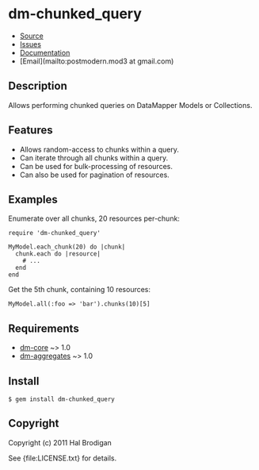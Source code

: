 # dm-chunked_query

* [Source](http://github.com/postmodern/dm-chunked_query)
* [Issues](http://github.com/postmodern/dm-chunked_query/issues)
* [Documentation](http://rubydoc.info/gems/dm-chunked_query/frames)
* [Email](mailto:postmodern.mod3 at gmail.com)

## Description

Allows performing chunked queries on DataMapper Models or Collections.

## Features

* Allows random-access to chunks within a query.
* Can iterate through all chunks within a query.
* Can be used for bulk-processing of resources.
* Can also be used for pagination of resources.

## Examples

Enumerate over all chunks, 20 resources per-chunk:

    require 'dm-chunked_query'

    MyModel.each_chunk(20) do |chunk|
      chunk.each do |resource|
        # ...
      end
    end

Get the 5th chunk, containing 10 resources:

    MyModel.all(:foo => 'bar').chunks(10)[5]

## Requirements

* [dm-core](http://github.com/datamapper/dm-core#readme) ~> 1.0
* [dm-aggregates](http://github.com/datamapper/dm-aggregates#readme) ~> 1.0

## Install

    $ gem install dm-chunked_query

## Copyright

Copyright (c) 2011 Hal Brodigan

See {file:LICENSE.txt} for details.
